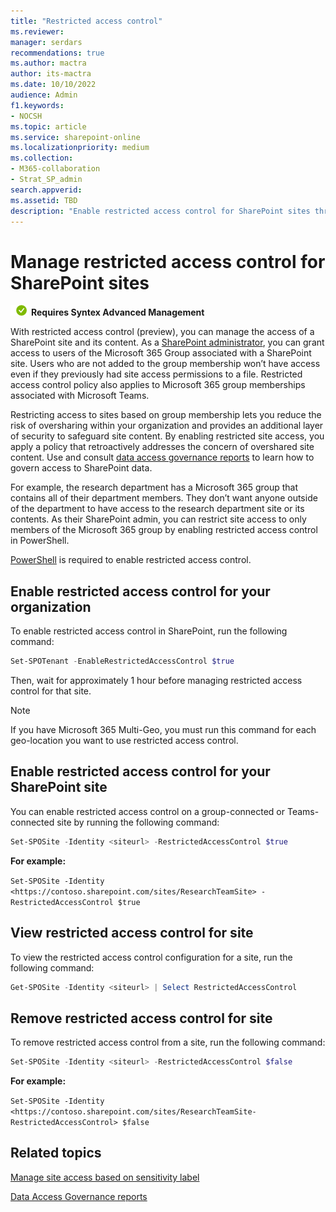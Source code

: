 ```yaml
---
title: "Restricted access control"
ms.reviewer: 
manager: serdars
recommendations: true 
ms.author: mactra
author: its-mactra
ms.date: 10/10/2022
audience: Admin
f1.keywords: 
- NOCSH 
ms.topic: article
ms.service: sharepoint-online
ms.localizationpriority: medium
ms.collection:
- M365-collaboration
- Strat_SP_admin
search.appverid:
ms.assetid: TBD
description: "Enable restricted access control for SharePoint sites through Microsoft 365 Group Membership"
---
```

# Manage restricted access control for SharePoint sites

![green check mark](media/yes.png) **Requires Syntex Advanced Management**

With restricted access control (preview), you can manage the access of a SharePoint site and its content. As a [SharePoint administrator](sharepoint-admin-role.md), you can grant access to users of the Microsoft 365 Group associated with a SharePoint site. Users who are not added to the group membership won’t have access even if they previously had site access permissions to a file. Restricted access control policy also applies to Microsoft 365 group memberships associated with Microsoft Teams.

Restricting access to sites based on group membership lets you reduce the risk of oversharing within your organization and provides an additional layer of security to safeguard site content. By enabling restricted site access, you apply a policy that retroactively addresses the concern of overshared site content. Use and consult [data access governance reports](data-access-governance-reports.md) to learn how to govern access to SharePoint data.

For example, the research department has a Microsoft 365 group that contains all of their department members. They don’t want anyone outside of the department to have access to the research department site or its contents. As their SharePoint admin, you can restrict site access to only members of the Microsoft 365 group by enabling restricted access control in PowerShell.

[PowerShell](/powershell/sharepoint/sharepoint-online/connect-sharepoint-online) is required to enable restricted access control.

## Enable restricted access control for your organization

To enable restricted access control in SharePoint, run the following command:

```Powershell
Set-SPOTenant -EnableRestrictedAccessControl $true
```

Then, wait for approximately 1 hour before managing restricted access control for that site.

> [!NOTE]
> If you have Microsoft 365 Multi-Geo, you must run this command for each geo-location you want to use restricted access control.

## Enable restricted access control for your SharePoint site

You can enable restricted access control on a group-connected or Teams-connected site by running the following command:

```Powershell
Set-SPOSite -Identity <siteurl> -RestrictedAccessControl $true
```

**For example:**

`Set-SPOSite -Identity <https://contoso.sharepoint.com/sites/ResearchTeamSite> -RestrictedAccessControl $true`

## View restricted access control for site

To view the restricted access control configuration for a site, run the following command:

```Powershell
Get-SPOSite -Identity <siteurl> | Select RestrictedAccessControl
```

## Remove restricted access control for site

To remove restricted access control from a site, run the following command:

```Powershell
Set-SPOSite -Identity <siteurl> -RestrictedAccessControl $false
```

**For example:**

`Set-SPOSite -Identity <https://contoso.sharepoint.com/sites/ResearchTeamSite-RestrictedAccessControl> $false`

## Related topics

[Manage site access based on sensitivity label](authentication-context-example.md)

[Data Access Governance reports](data-access-governance-reports.md)
